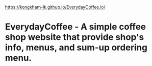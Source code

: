 https://kongkham-lk.github.io/EverydayCoffee.io/
# EverydayCoffee - A simple coffee shop website that provide shop's info, menus, and sum-up ordering menu.
